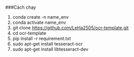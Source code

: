 ###Cách chạy

1. conda create -n name_env
2. conda activate name_env
3. git clone https://github.com/LeHa2505/ocr-template.git
4. cd ocr-template
5. pip install -r requirement.txt
6. sudo apt-get install tesseract-ocr
7. sudo apt-get install libtesseract-dev